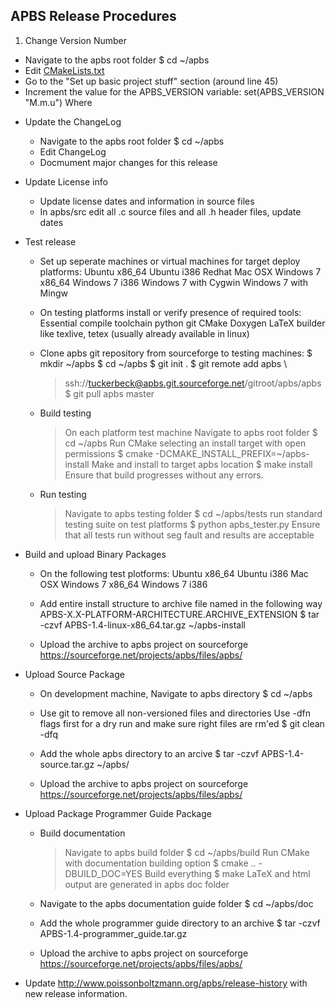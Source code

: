 APBS Release Procedures
-----------------------

 1. Change Version Number
   - Navigate to the apbs root folder
     $ cd ~/apbs
   - Edit [CMakeLists.txt]([https://github.com/Electrostatics/apbs-pdb2pqr/blob/master/apbs/CMakeLists.txt)
   - Go to the "Set up basic project stuff" section (around line 45)
   - Increment the value for the APBS_VERSION variable:
     set(APBS_VERSION "M.m.u")
     Where 
     
     
     
 * Update the ChangeLog
   - Navigate to the apbs root folder
     $ cd ~/apbs
   - Edit ChangeLog
   - Docmument major changes for this release
   
   
   
 * Update License info
   - Update license dates and information in source files
   - In apbs/src edit all .c source files and all .h header files, update dates
   
   
   
 * Test release
 
   - Set up seperate machines or virtual machines for target deploy platforms:
     Ubuntu x86_64
     Ubuntu i386
     Redhat
     Mac OSX
     Windows 7 x86_64
     Windows 7 i386
     Windows 7 with Cygwin
     Windows 7 with Mingw
     
   - On testing platforms install or verify presence of required tools:
     Essential compile toolchain 
     python
     git
     CMake
     Doxygen
     LaTeX builder like texlive, tetex (usually already available in linux)
     
   - Clone apbs git repository from sourceforge to testing machines:
     $ mkdir ~/apbs
     $ cd ~/apbs
     $ git init .
     $ git remote add apbs \
     > ssh://tuckerbeck@apbs.git.sourceforge.net/gitroot/apbs/apbs 
     $ git pull apbs master
       
   - Build testing
     > On each platform test machine
     > Navigate to apbs root folder
       $ cd ~/apbs
     > Run CMake selecting an install target with open permissions
       $ cmake -DCMAKE_INSTALL_PREFIX=~/apbs-install
     > Make and install to target apbs location
       $ make install
     > Ensure that build progresses without any errors.
     
   - Run testing
     > Navigate to apbs testing folder
       $ cd ~/apbs/tests
     > run standard testing suite on test platforms
       $ python apbs_tester.py
     > Ensure that all tests run without seg fault and results are acceptable
     
     
     
 * Build and upload Binary Packages
 
   - On the following test plotforms:
     Ubuntu x86_64
     Ubuntu i386
     Mac OSX
     Windows 7 x86_64
     Windows 7 i386
     
   - Add entire install structure to archive file named in the following way
     APBS-X.X-PLATFORM-ARCHITECTURE.ARCHIVE_EXTENSION
     $ tar -czvf APBS-1.4-linux-x86_64.tar.gz ~/apbs-install
     
   - Upload the archive to apbs project on sourceforge
     https://sourceforge.net/projects/apbs/files/apbs/
     
     
     
 * Upload Source Package
 
   - On development machine, Navigate to apbs directory
     $ cd ~/apbs
   
   - Use git to remove all non-versioned files and directories
     Use -dfn flags first for a dry run and make sure right files are rm'ed
     $ git clean -dfq
     
   - Add the whole apbs directory to an arcive
     $ tar -czvf APBS-1.4-source.tar.gz ~/apbs/
     
   - Upload the archive to apbs project on sourceforge
     https://sourceforge.net/projects/apbs/files/apbs/
     
     
     
 * Upload Package Programmer Guide Package
 
   - Build documentation
     > Navigate to apbs build folder
       $ cd ~/apbs/build
     > Run CMake with documentation building option
       $ cmake .. -DBUILD_DOC=YES
     > Build everything
       $ make
     > LaTeX and html output are generated in apbs doc folder
     
   - Navigate to the apbs documentation guide folder
     $ cd ~/apbs/doc
     
   - Add the whole programmer guide directory to an archive
     $ tar -czvf APBS-1.4-programmer_guide.tar.gz
     
   - Upload the archive to apbs project on sourceforge
     https://sourceforge.net/projects/apbs/files/apbs/

 * Update http://www.poissonboltzmann.org/apbs/release-history with new release information.
<!--stackedit_data:
eyJoaXN0b3J5IjpbODAxMzEwMzI0XX0=
-->